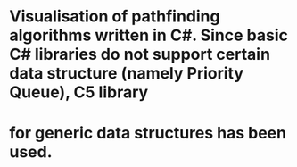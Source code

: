 # Visualisation of pathfinding algorithms written in C#. Since basic C# libraries do not support certain data structure (namely Priority Queue), C5 library
# for generic data structures has been used.
